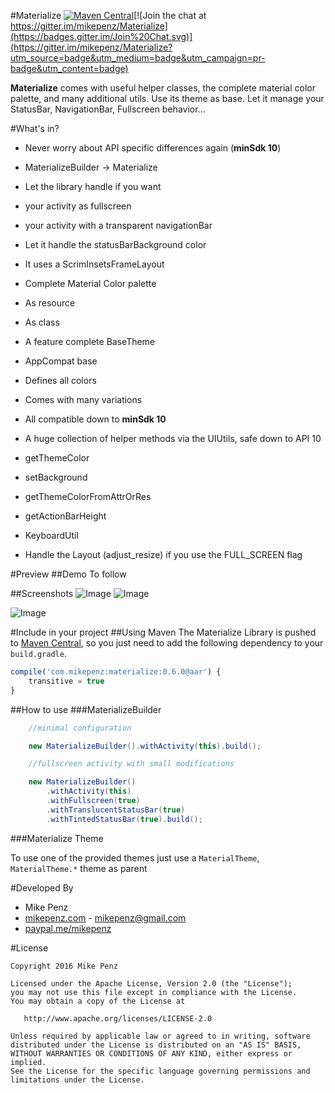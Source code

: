 #Materialize  [![Maven Central](https://maven-badges.herokuapp.com/maven-central/com.mikepenz/materialize/badge.svg?style=flat)](https://maven-badges.herokuapp.com/maven-central/com.mikepenz/materialize)[![Join the chat at https://gitter.im/mikepenz/Materialize](https://badges.gitter.im/Join%20Chat.svg)](https://gitter.im/mikepenz/Materialize?utm_source=badge&utm_medium=badge&utm_campaign=pr-badge&utm_content=badge)


**Materialize** comes with useful helper classes, the complete material color palette, and many additional utils. Use its theme as base. Let it manage your StatusBar, NavigationBar, Fullscreen behavior...

#What's in?
* Never worry about API specific differences again (**minSdk 10**)

* MaterializeBuilder -> Materialize
 * Let the library handle if you want
  * your activity as fullscreen
  * your activity with a transparent navigationBar
 * Let it handle the statusBarBackground color
  * It uses a ScrimInsetsFrameLayout

* Complete Material Color palette
 * As resource
 * As class

* A feature complete BaseTheme
 * AppCompat base
 * Defines all colors
 * Comes with many variations
 * All compatible down to **minSdk 10**

* A huge collection of helper methods via the UIUtils, safe down to API 10
 * getThemeColor
 * setBackground
 * getThemeColorFromAttrOrRes
 * getActionBarHeight

* KeyboardUtil
 * Handle the Layout (adjust_resize) if you use the FULL_SCREEN flag

#Preview
##Demo
To follow

##Screenshots
![Image](https://raw.githubusercontent.com/mikepenz/Materialize/develop/DEV/screenshots/screenshot1_small.png)
![Image](https://raw.githubusercontent.com/mikepenz/Materialize/develop/DEV/screenshots/screenshot2_small.png)

![Image](https://raw.githubusercontent.com/mikepenz/Materialize/develop/DEV/screenshots/screenshot3_small.png)


#Include in your project
##Using Maven
The Materialize Library is pushed to [Maven Central](http://search.maven.org/#search|ga|1|g%3A%22com.mikepenz%22), so you just need to add the following dependency to your `build.gradle`.

```javascript
compile('com.mikepenz:materialize:0.6.0@aar') {
	transitive = true
}
```

##How to use
###MaterializeBuilder

```java
    //minimal configuration

    new MaterializeBuilder().withActivity(this).build();
```

```java
    //fullscreen activity with small modifications

    new MaterializeBuilder()
        .withActivity(this)
        .withFullscreen(true)
        .withTranslucentStatusBar(true)
        .withTintedStatusBar(true).build();
```

###Materialize Theme

To use one of the provided themes just use a `MaterialTheme`, `MaterialTheme.*` theme as parent

#Developed By

* Mike Penz 
 * [mikepenz.com](http://mikepenz.com) - <mikepenz@gmail.com>
 * [paypal.me/mikepenz](http://paypal.me/mikepenz)

#License

    Copyright 2016 Mike Penz

    Licensed under the Apache License, Version 2.0 (the "License");
    you may not use this file except in compliance with the License.
    You may obtain a copy of the License at

       http://www.apache.org/licenses/LICENSE-2.0

    Unless required by applicable law or agreed to in writing, software
    distributed under the License is distributed on an "AS IS" BASIS,
    WITHOUT WARRANTIES OR CONDITIONS OF ANY KIND, either express or implied.
    See the License for the specific language governing permissions and
    limitations under the License.
